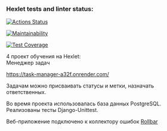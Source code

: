 ### Hexlet tests and linter status:
[![Actions Status](https://github.com/al-ov73/python-project-52/actions/workflows/hexlet-check.yml/badge.svg)](https://github.com/al-ov73/python-project-52/actions)

[![Maintainability](https://api.codeclimate.com/v1/badges/44f2b9a62bd0ac7f774b/maintainability)](https://codeclimate.com/github/al-ov73/python-project-52/maintainability)

[![Test Coverage](https://api.codeclimate.com/v1/badges/44f2b9a62bd0ac7f774b/test_coverage)](https://codeclimate.com/github/al-ov73/python-project-52/test_coverage)

4 проект обучения на Hexlet: <br/>
Менеджер задач

https://task-manager-a32f.onrender.com/

Задачам можно присваивать статусы и метки, назначать ответственных.

Во время проекта использовалась база данных PostgreSQL.<br/>
Реализованы тесты Django-Unittest.

Веб-приложение подключено к коллектору ошибок 
<a href="https://rollbar.com/">Rollbar</a>